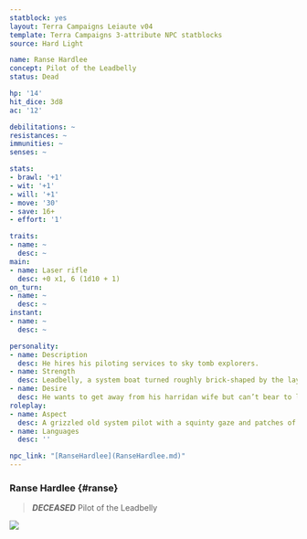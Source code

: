 ```yaml
---
statblock: yes
layout: Terra Campaigns Leiaute v04
template: Terra Campaigns 3-attribute NPC statblocks
source: Hard Light

name: Ranse Hardlee
concept: Pilot of the Leadbelly
status: Dead

hp: '14'
hit_dice: 3d8
ac: '12'

debilitations: ~
resistances: ~
immunities: ~
senses: ~

stats:
- brawl: '+1'
- wit: '+1'
- will: '+1'
- move: '30'
- save: 16+
- effort: '1'

traits:
- name: ~
  desc: ~
main:
- name: Laser rifle
  desc: +0 x1, 6 (1d10 + 1)
on_turn:
- name: ~
  desc: ~
instant:
- name: ~
  desc: ~

personality:
- name: Description
  desc: He hires his piloting services to sky tomb explorers. 
- name: Strength
  desc: Leadbelly, a system boat turned roughly brick-shaped by the layers of lead shielding on it. Nothing else on Brightside Station can handle the Beast’s radiation for so long, so Ranse gets most of the retrieval jobs on catcher drones that die in orbit.
- name: Desire
  desc: He wants to get away from his harridan wife but can’t bear to leave her for good.
roleplay:
- name: Aspect
  desc: A grizzled old system pilot with a squinty gaze and patches of melanoma on his face.
- name: Languages
  desc: ''

npc_link: "[RanseHardlee](RanseHardlee.md)"
---
```

### Ranse Hardlee {#ranse}

> ***DECEASED*** Pilot of the Leadbelly

![](https://i.imgur.com/9GTszYL.png)
